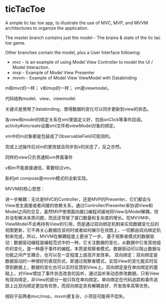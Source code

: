 # ticTacToe

A simple tic tac toe app, to illustrate the use of MVC, MVP, and MVVM architectures to organize the application.

The master branch contains just the model - The brains & state of the tic tac toe game.

Other branches contain the model, plus a User Interface following:
* *mvc* - Is an example of using Model View Controller to model the UI / Model Interaction.
* *mvp* - Example of Model View Presenter
* *mvvm* - Example of Model View ViewModel with Databinding 


m和mvc的一样；
v和mvp的一样；
vm是viewmodel。

代码结构model、view、viewmodel

关键点是使用了databinding，使得数据的变化可以同步更新到view的状态。

各view和model的绑定关系在xml里面定义好，包括onClick等事件回调。activity#oncreate设置xml文件和viewModel对象的绑定。

vm中的m对象都是包装成了ObservableField可观测的。

完成上述操作后对m的更改就会同步到v的状态了，反之亦然。

同样的view只负责通知vm界面事件

v和m不能直接通信，需要经过vm。

新的jet compose是mvvm模式的全新实现。


MVVM的核心思想：

进一步解耦：无论是MVC的Controller，还是MVP的Presenter，它们都会与View发生直接或者间接的依赖关系，通过Controller/Presenter来协调View和Model之间的交互，虽然MVP使用面向接口编程间接地将View与Model解耦，但并没有解决本质问题，而且还导致了接口数量和复杂度的增长。在MVVM中，ViewModel不会再持有View的引用，而是通过双向绑定机制来实现数据变化后的视图更新，它不再关心数据应该何时或者如何展示在视图上，一切都由双向绑定机制来完成，所以，MVVM在解耦程度上更进了一步。
基于观察者模式的数据驱动：数据驱动编程是编程范式中的一种，它关注数据的变化，从数据中引发其他组件的变化，是一种基于事件的编程，本质是观察者模式。数据驱动可以阻止数据与功能之间产生耦合，也可以在一定程度上提高开发效率。
双向绑定：双向绑定是数据驱动的一种很好的表现形式，即通过观察者模式，实现View的变化能实时反馈到数据上，数据的变化也可以实时反馈到View上。双向绑定是在单向绑定的基础上，对View增加了事件状态改变的监听，通过监听来动态修改数据。只有View有双向绑定，非View的部分一般只存在单向绑定。单向绑定在代码追踪和事件追踪上比双向绑定更加有优势，而双向绑定具有解耦良好、开发效率高等优势。

相较于前两者mvc/mvp，mvvm更复杂，小项目可能得不偿失。